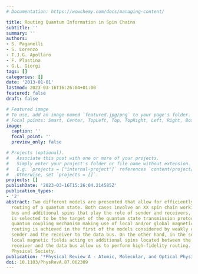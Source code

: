 ```yaml
---
# Documentation: https://wowchemy.com/docs/managing-content/

title: Routing Quantum Information in Spin Chains
subtitle: ''
summary: ''
authors:
- S. Paganelli
- S. Lorenzo
- T.J.G. Apollaro
- F. Plastina
- G.L. Giorgi
tags: []
categories: []
date: '2013-01-01'
lastmod: 2023-03-16T16:26:04+01:00
featured: false
draft: false

# Featured image
# To use, add an image named `featured.jpg/png` to your page's folder.
# Focal points: Smart, Center, TopLeft, Top, TopRight, Left, Right, BottomLeft, Bottom, BottomRight.
image:
  caption: ''
  focal_point: ''
  preview_only: false

# Projects (optional).
#   Associate this post with one or more of your projects.
#   Simply enter your project's folder or file name without extension.
#   E.g. `projects = ["internal-project"]` references `content/project/deep-learning/index.md`.
#   Otherwise, set `projects = []`.
projects: []
publishDate: '2023-03-16T15:26:04.214585Z'
publication_types:
- '2'
abstract: Two different models are presented that allow for efficiently performing
  routing of a quantum state. Both cases involve an XX spin chain working as a data
  bus and additional spins that play the role of sender and receivers, one of which
  is selected to be the target of the quantum state transmission protocol via a coherent
  quantum coupling mechanism making use of local and/or global magnetic fields. Quantum
  routing is achieved in the first of the models considered by weakly coupling the
  sender and the receiver to the data bus. On the other hand, in the second model,
  local magnetic fields acting on additional spins located between the sender and
  receiver and the data bus allow us to perform high-fidelity routing. © 2013 American
  Physical Society.
publication: '*Physical Review A - Atomic, Molecular, and Optical Physics*'
doi: 10.1103/PhysRevA.87.062309
---
```

